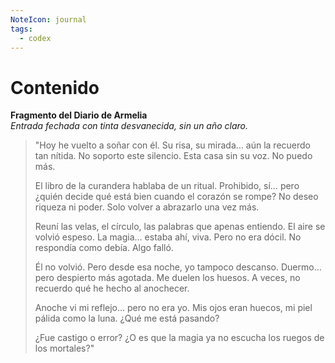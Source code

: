 ```yaml
---
NoteIcon: journal
tags:
  - codex
---
```




# Contenido
**Fragmento del Diario de Armelia**  
_Entrada fechada con tinta desvanecida, sin un año claro._

> "Hoy he vuelto a soñar con él. Su risa, su mirada… aún la recuerdo tan nítida. No soporto este silencio. Esta casa sin su voz. No puedo más.
> 
> El libro de la curandera hablaba de un ritual. Prohibido, sí… pero ¿quién decide qué está bien cuando el corazón se rompe? No deseo riqueza ni poder. Solo volver a abrazarlo una vez más.
> 
> Reuní las velas, el círculo, las palabras que apenas entiendo. El aire se volvió espeso. La magia… estaba ahí, viva. Pero no era dócil. No respondía como debía. Algo falló.
> 
> Él no volvió. Pero desde esa noche, yo tampoco descanso. Duermo… pero despierto más agotada. Me duelen los huesos. A veces, no recuerdo qué he hecho al anochecer.
> 
> Anoche vi mi reflejo… pero no era yo. Mis ojos eran huecos, mi piel pálida como la luna. ¿Qué me está pasando?
> 
> ¿Fue castigo o error? ¿O es que la magia ya no escucha los ruegos de los mortales?"
